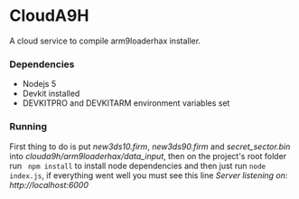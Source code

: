 CloudA9H
========

A cloud service to compile arm9loaderhax installer.

### Dependencies

* Nodejs 5
* Devkit installed
* DEVKITPRO and DEVKITARM environment variables set

### Running

First thing to do is put *new3ds10.firm*, *new3ds90.firm* and *secret_sector.bin* into *clouda9h/arm9loaderhax/data_input*, then
on the project's root folder run ``` npm install``` to install node dependencies and then just run ``` node index.js ```,
if everything went well you must see this line *Server listening on: http://localhost:6000*
